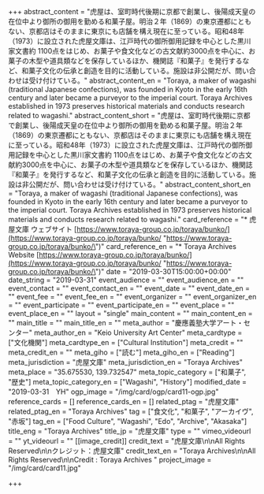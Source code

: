 +++
abstract_content = "虎屋は、室町時代後期に京都で創業し、後陽成天皇の在位中より御所の御用を勤める和菓子屋。明治２年（1869）の東京遷都にともない、京都店はそのままに東京にも店舗を構え現在に至っている。昭和48年（1973）に設立された虎屋文庫は、江戸時代の御所御用記録を中心とした黒川家文書約 1100点をはじめ、お菓子や食文化などの古文献約3000点を中心に、お菓子の木型や道具類などを保存しているほか、機関誌『和菓子』を発行するなど、和菓子文化の伝承と創造を目的に活動している。施設は非公開だが、問い合わせは受け付けている。"
abstract_content_en = "Toraya, a maker of wagashi (traditional Japanese confections), was founded in Kyoto in the early 16th century and later became a purveyor to the imperial court. Toraya Archives established in 1973 preserves historical materials and conducts research related to wagashi."
abstract_content_short = "虎屋は、室町時代後期に京都で創業し、後陽成天皇の在位中より御所の御用を勤める和菓子屋。明治２年（1869）の東京遷都にともない、京都店はそのままに東京にも店舗を構え現在に至っている。昭和48年（1973）に設立された虎屋文庫は、江戸時代の御所御用記録を中心とした黒川家文書約 1100点をはじめ、お菓子や食文化などの古文献約3000点を中心に、お菓子の木型や道具類などを保存しているほか、機関誌『和菓子』を発行するなど、和菓子文化の伝承と創造を目的に活動している。施設は非公開だが、問い合わせは受け付けている。"
abstract_content_short_en = "Toraya, a maker of wagashi (traditional Japanese confections), was founded in Kyoto in the early 16th century and later became a purveyor to the imperial court. Toraya Archives established in 1973 preserves historical materials and conducts research related to wagashi."
card_reference = "* 虎屋文庫 ウェブサイト [https://www.toraya-group.co.jp/toraya/bunko/](https://www.toraya-group.co.jp/toraya/bunko/ \"https://www.toraya-group.co.jp/toraya/bunko/\")"
card_reference_en = "* Toraya Archives Website [https://www.toraya-group.co.jp/toraya/bunko/](https://www.toraya-group.co.jp/toraya/bunko/ \"https://www.toraya-group.co.jp/toraya/bunko/\")"
date = "2019-03-30T15:00:00+00:00"
date_string = "2019-03-31"
event_audience = ""
event_audience_en = ""
event_contact = ""
event_contact_en = ""
event_date = ""
event_date_en = ""
event_fee = ""
event_fee_en = ""
event_organizer = ""
event_organizer_en = ""
event_participate = ""
event_participate_en = ""
event_place = ""
event_place_en = ""
layout = "single"
main_content = ""
main_content_en = ""
main_title = ""
main_title_en = ""
meta_author = "慶應義塾大学アート・センター"
meta_author_en = "Keio University Art Center"
meta_cardtype = ["文化機関"]
meta_cardtype_en = ["Cultural Institution"]
meta_credit = ""
meta_credit_en = ""
meta_giho = ["読む"]
meta_giho_en = ["Reading"]
meta_jurisdiction = "虎屋文庫"
meta_jurisdiction_en = "Toraya Archives"
meta_place = "35.675530, 139.732547"
meta_topic_category = ["和菓子", "歴史"]
meta_topic_category_en = ["Wagashi", "History"]
modified_date = "2019-03-31　YH"
ogp_image = "/img/card/ogp/card11-ogp.jpg"
reference_cards = []
reference_cards_en = []
related_ptag = "虎屋文庫"
related_ptag_en = "Toraya Archives"
tag = ["食文化", "和菓子", "アーカイヴ", "赤坂"]
tag_en = ["Food Culture", "Wagashi", "Edo", "Archive", "Akasaka"]
title_eng = "Toraya Archives"
title_jp = "虎屋文庫"
type = ""
vimeo_videourl = ""
yt_videourl = ""
[[image_credit]]
credit_text = "虎屋文庫\n\nAll Rights Reserved\n\nクレジット：虎屋文庫"
credit_text_en = "Toraya Archives\n\nAll Rights Reserved\n\nCredit : Toraya Archives "
project_image = "/img/card/card11.jpg"

+++
